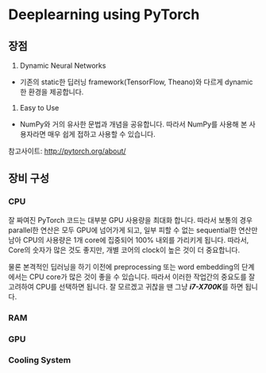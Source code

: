 # Deeplearning using PyTorch

## 장점

1. Dynamic Neural Networks
 - 기존의 static한 딥러닝 framework(TensorFlow, Theano)와 다르게 dynamic한 환경을 제공합니다.
1. Easy to Use
 - NumPy와 거의 유사한 문법과 개념을 공유합니다. 따라서 NumPy를 사용해 본 사용자라면 매우 쉽게 접하고 사용할 수 있습니다.

참고사이트: http://pytorch.org/about/

## 장비 구성

### CPU

잘 짜여진 PyTorch 코드는 대부분 GPU 사용량을 최대화 합니다. 따라서 보통의 경우 parallel한 연산은 모두 GPU에 넘어가게 되고, 일부 피할 수 없는 sequential한 연산만 남아 CPU의 사용량은 1개 core에 집중되어 100% 내외를 가리키게 됩니다. 따라서, Core의 숫자가 많은 것도 좋지만, 개별 코어의 clock이 높은 것이 더 중요합니다.

물론 본격적인 딥러닝을 하기 이전에 preprocessing 또는 word embedding의 단계에서는 CPU core가 많은 것이 좋을 수 있습니다. 따라서 이러한 작업간의 중요도를 잘 고려하여 CPU를 선택하면 됩니다. 잘 모르겠고 귀찮을 땐 그냥 ***i7-X700K***를 하면 됩니다.

### RAM
### GPU
### Cooling System